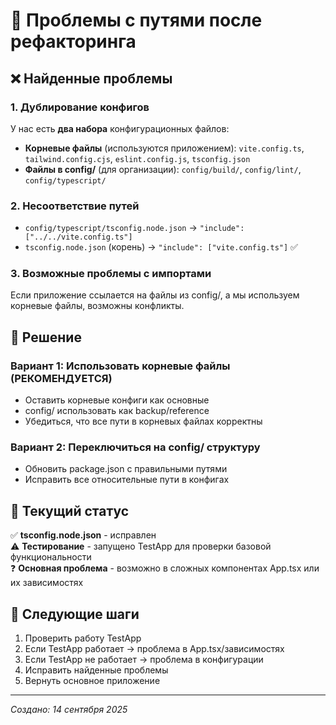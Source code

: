 # 🔧 Проблемы с путями после рефакторинга

## ❌ Найденные проблемы

### 1. **Дублирование конфигов**
У нас есть **два набора** конфигурационных файлов:
- **Корневые файлы** (используются приложением): `vite.config.ts`, `tailwind.config.cjs`, `eslint.config.js`, `tsconfig.json`
- **Файлы в config/** (для организации): `config/build/`, `config/lint/`, `config/typescript/`

### 2. **Несоответствие путей**
- `config/typescript/tsconfig.node.json` → `"include": ["../../vite.config.ts"]`
- `tsconfig.node.json` (корень) → `"include": ["vite.config.ts"]` ✅

### 3. **Возможные проблемы с импортами**
Если приложение ссылается на файлы из config/, а мы используем корневые файлы, возможны конфликты.

## 🎯 Решение

### Вариант 1: Использовать корневые файлы (РЕКОМЕНДУЕТСЯ)
- Оставить корневые конфиги как основные
- config/ использовать как backup/reference
- Убедиться, что все пути в корневых файлах корректны

### Вариант 2: Переключиться на config/ структуру
- Обновить package.json с правильными путями
- Исправить все относительные пути в конфигах

## 🚀 Текущий статус

✅ **tsconfig.node.json** - исправлен  
⚠️ **Тестирование** - запущено TestApp для проверки базовой функциональности  
❓ **Основная проблема** - возможно в сложных компонентах App.tsx или их зависимостях

## 📝 Следующие шаги

1. Проверить работу TestApp
2. Если TestApp работает → проблема в App.tsx/зависимостях
3. Если TestApp не работает → проблема в конфигурации
4. Исправить найденные проблемы
5. Вернуть основное приложение

---
*Создано: 14 сентября 2025*

